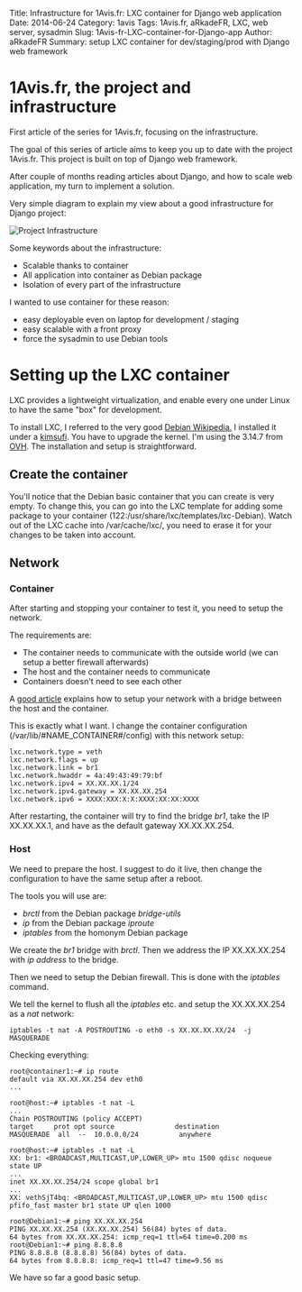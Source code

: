 Title: Infrastructure for 1Avis.fr: LXC container for Django web application
Date: 2014-06-24
Category: 1avis
Tags: 1Avis.fr, aRkadeFR, LXC, web server, sysadmin
Slug: 1Avis-fr-LXC-container-for-Django-app
Author: aRkadeFR
Summary: setup LXC container for dev/staging/prod with Django web framework


# 1Avis.fr, the project and infrastructure

First article of the series for 1Avis.fr, focusing on the infrastructure.

The goal of this series of article aims to keep you up to date with the project
1Avis.fr. This project is built on top of Django web framework.

After couple of months reading articles about Django, and how to scale web
application, my turn to implement a solution.

Very simple diagram to explain my view about a good infrastructure for Django
project:

![Project Infrastructure](/images/Infrastructure.png)

Some keywords about the infrastructure:

* Scalable thanks to container
* All application into container as Debian package
* Isolation of every part of the infrastructure

I wanted to use container for these reason:

* easy deployable even on laptop for development / staging
* easy scalable with a front proxy
* force the sysadmin to use Debian tools

# Setting up the LXC container

LXC provides a lightweight virtualization, and enable every one under Linux to
have the same "box" for development.

To install LXC, I referred to the very good [Debian Wikipedia.](https://wiki.Debian.org/LXC)
I installed it under a [kimsufi](https://www.kimsufi.com/fr/index.xml). You
have to upgrade the kernel. I'm using the 3.14.7 from [OVH](ftp://ftp.ovh.net/made-in-ovh/bzImage/).
The installation and setup is straightforward.

## Create the container

You'll notice that the Debian basic container that you can create is very empty.
To change this, you can go into the LXC template for adding some package to your
container (122:/usr/share/lxc/templates/lxc-Debian). Watch out of the LXC cache
into /var/cache/lxc/, you need to erase it for your changes to be taken into
account.

## Network

### Container
After starting and stopping your container to test it, you need to setup the
network.

The requirements are:

* The container needs to communicate with the outside world (we can setup a
  better firewall afterwards)
* The host and the container needs to communicate
* Containers doesn't need to see each other

A [good article](http://l3net.wordpress.com/2013/11/03/Debian-virtualization-lxc-debootstrap-filesystem/)
explains how to setup your network with a bridge between the host and the
container.

This is exactly what I want. I change the container configuration
(/var/lib/#NAME\_CONTAINER#/config) with this network setup:

	lxc.network.type = veth
	lxc.network.flags = up
	lxc.network.link = br1
	lxc.network.hwaddr = 4a:49:43:49:79:bf
	lxc.network.ipv4 = XX.XX.XX.1/24
	lxc.network.ipv4.gateway = XX.XX.XX.254
	lxc.network.ipv6 = XXXX:XXX:X:X:XXXX:XX:XX:XXXX

After restarting, the container will try to find the bridge _br1_, take the IP
XX.XX.XX.1, and have as the default gateway XX.XX.XX.254.

### Host

We need to prepare the host. I suggest to do it live, then change the
configuration to have the same setup after a reboot.

The tools you will use are:

* _brctl_ from the Debian package _bridge-utils_
* _ip_ from the Debian package _iproute_
* _iptables_ from the homonym Debian package

We create the _br1_ bridge with _brctl_. Then we address the IP XX.XX.XX.254 with _ip
address_ to the bridge.

Then we need to setup the Debian firewall. This is done with the _iptables_
command.

We tell the kernel to flush all the _iptables_ etc. and setup the XX.XX.XX.254 as a
_nat_ network:

	iptables -t nat -A POSTROUTING -o eth0 -s XX.XX.XX.XX/24  -j MASQUERADE

Checking everything:

	root@container1:~# ip route
	default via XX.XX.XX.254 dev eth0 
	...

	root@host:~# iptables -t nat -L
	...
	Chain POSTROUTING (policy ACCEPT)
	target     prot opt source               destination         
	MASQUERADE  all  --  10.0.0.0/24          anywhere  

	root@host:~# iptables -t nat -L
	XX: br1: <BROADCAST,MULTICAST,UP,LOWER_UP> mtu 1500 qdisc noqueue state UP 
	...
    inet XX.XX.XX.254/24 scope global br1
	...
	XX: vethSjT4bq: <BROADCAST,MULTICAST,UP,LOWER_UP> mtu 1500 qdisc pfifo_fast master br1 state UP qlen 1000

	root@Debian1:~# ping XX.XX.XX.254
	PING XX.XX.XX.254 (XX.XX.XX.254) 56(84) bytes of data.
	64 bytes from XX.XX.XX.254: icmp_req=1 ttl=64 time=0.200 ms
	root@Debian1:~# ping 8.8.8.8
	PING 8.8.8.8 (8.8.8.8) 56(84) bytes of data.
	64 bytes from 8.8.8.8: icmp_req=1 ttl=47 time=9.56 ms

We have so far a good basic setup.

